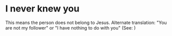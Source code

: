 
# I never knew you
This means the person does not belong to Jesus. Alternate translation: "You are not my follower" or "I have nothing to do with you" (See: )